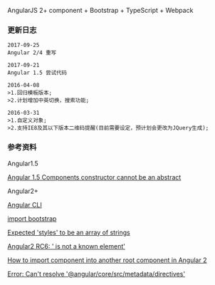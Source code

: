 AngularJS 2+ component + Bootstrap + TypeScript + Webpack

### 更新日志

```text
2017-09-25
Angular 2/4 重写
```

```text
2017-09-21
Angular 1.5 尝试代码
```

```text
2016-04-08
>1.回归模板版本;
>2.计划增加中英切换，搜索功能;
```

```text
2016-03-31
>1.自定义对象;
>2.支持IE8及其以下版本二维码提醒(目前需要设定，预计划会更改为JQuery生成);
```

### 参考资料

Angular1.5

[Angular 1.5 Components constructor cannot be an abstract](https://github.com/DefinitelyTyped/DefinitelyTyped/issues/11541)


Angular2+

[Angular CLI](https://github.com/angular/angular-cli)

[import bootstrap](https://github.com/AngularClass/angular-starter/issues/696)

[Expected 'styles' to be an array of strings](https://github.com/angular/angular-cli/issues/7245)

[Angular2 RC6: '<component> is not a known element'](https://stackoverflow.com/questions/39333739/angular2-rc6-component-is-not-a-known-element)

[How to import component into another root component in Angular 2](https://stackoverflow.com/questions/39410417/how-to-import-component-into-another-root-component-in-angular-2)

[Error: Can't resolve '@angular/core/src/metadata/directives'](https://github.com/angular/angular/issues/15679)
